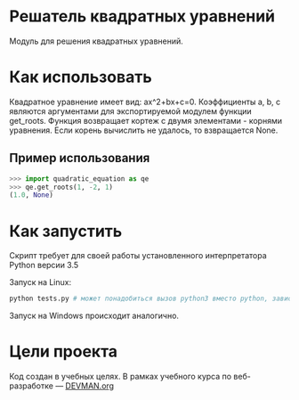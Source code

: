 # Решатель квадратных уравнений

Модуль для решения квадратных уравнений.

# Как использовать

Квадратное уравнение имеет вид: ax^2+bx+c=0. Коэффициенты a, b, c являются аргументами для экспортируемой модулем функции get_roots. Функция возвращает кортеж с двумя элементами - корнями уравнения. Если корень вычислить не удалось, то взвращается None.

## Пример использования

```python
>>> import quadratic_equation as qe
>>> qe.get_roots(1, -2, 1)
(1.0, None)
```

# Как запустить

Скрипт требует для своей работы установленного интерпретатора Python версии 3.5

Запуск на Linux:

```bash
python tests.py # может понадобиться вызов python3 вместо python, зависит от настроек операционной системы
```

Запуск на Windows происходит аналогично.

# Цели проекта

Код создан в учебных целях. В рамках учебного курса по веб-разработке ― [DEVMAN.org](https://devman.org)
